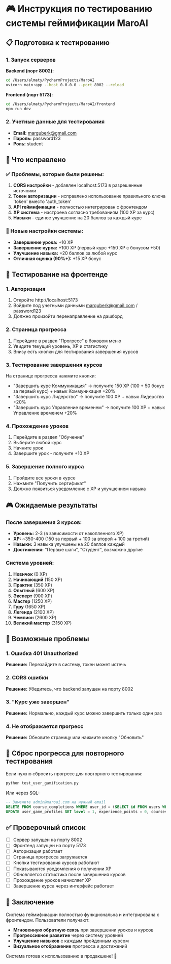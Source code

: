 # 🎮 Инструкция по тестированию системы геймификации MaroAI

## 📋 Подготовка к тестированию

### 1. Запуск серверов

**Backend (порт 8002):**
```bash
cd /Users/almaty/PycharmProjects/MaroAI
uvicorn main:app --host 0.0.0.0 --port 8002 --reload
```

**Frontend (порт 5173):**
```bash
cd /Users/almaty/PycharmProjects/MaroAI/frontend
npm run dev
```

### 2. Учетные данные для тестирования

- **Email:** marguberk@gmail.com
- **Пароль:** password123
- **Роль:** student

## 🔧 Что исправлено

### ✅ Проблемы, которые были решены:

1. **CORS настройки** - добавлен localhost:5173 в разрешенные источники
2. **Токен авторизации** - исправлено использование правильного ключа 'token' вместо 'auth_token'
3. **API геймификации** - полностью интегрирован с фронтендом
4. **XP система** - настроена согласно требованиям (100 XP за курс)
5. **Навыки** - единое улучшение на 20 баллов за каждый курс

### 🎯 Новые настройки системы:

- **Завершение урока:** +10 XP
- **Завершение курса:** +100 XP (первый курс +150 XP с бонусом +50)
- **Улучшение навыка:** +20 баллов за любой курс
- **Отличная оценка (90%+):** +15 XP бонус

## 🧪 Тестирование на фронтенде

### 1. Авторизация
1. Откройте http://localhost:5173
2. Войдите под учетными данными marguberk@gmail.com / password123
3. Должно произойти перенаправление на дашборд

### 2. Страница прогресса
1. Перейдите в раздел "Прогресс" в боковом меню
2. Увидите текущий уровень, XP и статистику
3. Внизу есть кнопки для тестирования завершения курсов

### 3. Тестирование завершения курсов
На странице прогресса нажмите кнопки:
- "Завершить курс Коммуникация" → получите 150 XP (100 + 50 бонус за первый курс) + навык Коммуникация +20%
- "Завершить курс Лидерство" → получите 100 XP + навык Лидерство +20%
- "Завершить курс Управление временем" → получите 100 XP + навык Управление временем +20%

### 4. Прохождение уроков
1. Перейдите в раздел "Обучение"
2. Выберите любой курс
3. Начните урок
4. Завершите урок - получите +10 XP

### 5. Завершение полного курса
1. Пройдите все уроки в курсе
2. Нажмите "Получить сертификат"
3. Должно появиться уведомление с XP и улучшением навыка

## 🎮 Ожидаемые результаты

### После завершения 3 курсов:
- **Уровень:** 2-3 (в зависимости от накопленного XP)
- **XP:** ~350-400 (150 за первый + 100 за второй + 100 за третий)
- **Навыки:** 3 навыка улучшены на 20 баллов каждый
- **Достижения:** "Первые шаги", "Студент", возможно другие

### Система уровней:
1. **Новичок** (0 XP)
2. **Начинающий** (150 XP)
3. **Практик** (350 XP)
4. **Опытный** (600 XP)
5. **Эксперт** (900 XP)
6. **Мастер** (1250 XP)
7. **Гуру** (1650 XP)
8. **Легенда** (2100 XP)
9. **Чемпион** (2600 XP)
10. **Великий мастер** (3150 XP)

## 🐛 Возможные проблемы

### 1. Ошибка 401 Unauthorized
**Решение:** Перезайдите в систему, токен может истечь

### 2. CORS ошибки
**Решение:** Убедитесь, что backend запущен на порту 8002

### 3. "Курс уже завершен"
**Решение:** Нормально, каждый курс можно завершить только один раз

### 4. Не отображается прогресс
**Решение:** Обновите страницу или нажмите кнопку "Обновить"

## 🔄 Сброс прогресса для повторного тестирования

Если нужно сбросить прогресс для повторного тестирования:

```bash
python test_user_gamification.py
```

Или через SQL:
```sql
-- Замените admin@maroai.com на нужный email
DELETE FROM course_completions WHERE user_id = (SELECT id FROM users WHERE email = 'marguberk@gmail.com');
UPDATE user_game_profiles SET level = 1, experience_points = 0, courses_completed = 0, lessons_completed = 0, perfect_scores = 0 WHERE user_id = (SELECT id FROM users WHERE email = 'marguberk@gmail.com');
```

## ✅ Проверочный список

- [ ] Сервер запущен на порту 8002
- [ ] Фронтенд запущен на порту 5173
- [ ] Авторизация работает
- [ ] Страница прогресса загружается
- [ ] Кнопки тестирования курсов работают
- [ ] Показываются уведомления о получении XP
- [ ] Обновляется статистика после завершения курсов
- [ ] Прохождение уроков начисляет XP
- [ ] Завершение курса через интерфейс работает

## 🎉 Заключение

Система геймификации полностью функциональна и интегрирована с фронтендом. Пользователи получают:

- **Мгновенную обратную связь** при завершении уроков и курсов
- **Прогрессивное развитие** через систему уровней
- **Улучшение навыков** с каждым пройденным курсом
- **Визуальное отображение** прогресса и достижений

Система готова к использованию в продакшене! 🚀 